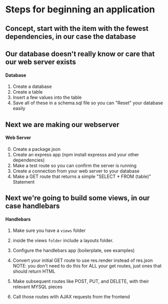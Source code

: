 # Steps for beginning an application

## Concept, start with the item with the fewest dependencies, in our case the database
## Our database doesn't really know or care that our web server exists

#### Database
1. Create a database 
2. Create a table
3. Insert a few values into the table
4. Save all of these in a schema.sql file so you can "Reset" your database easily

## Next we are making our webserver

#### Web Server
0. Create a package.json
1. Create an express app (npm install expresss and your other dependencies)
2. Make a test route so you can confirm the server is running
3. Create a connection from your web server to your database
4. Make a GET route that returns a simple "SELECT * FROM (table)" Statement


## Next we're going to build some views, in our case handlebars

#### Handlebars
1. Make sure you have a `views` folder
2. inside the views `folder` include a layouts folder.
3. Configure the handlebars app (boilerplate, see examples)
4. Convert your initial GET route to use res.render instead of res.json
NOTE: you don't need to do this for ALL your get routes, just ones that should return HTML

5. Make subsequent routes like POST, PUT, and DELETE, with their relevant MYSQL pieces
6. Call those routes with AJAX requests from the frontend
